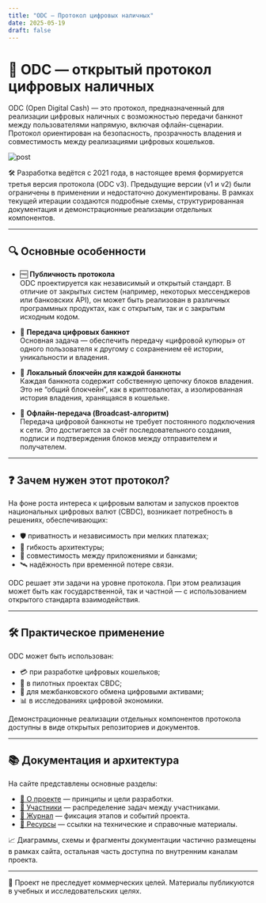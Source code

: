 ```yaml
---
title: "ODC — Протокол цифровых наличных"
date: 2025-05-19
draft: false
---
```


# 💸 ODC — открытый протокол цифровых наличных

ODC (Open Digital Cash) — это протокол, предназначенный для реализации цифровых наличных с возможностью передачи банкнот между пользователями напрямую, включая офлайн-сценарии. Протокол ориентирован на безопасность, прозрачность владения и совместимость между реализациями цифровых кошельков.

![post](/practice-2025-1/images/C1-client-client.png)

🛠 Разработка ведётся с 2021 года, в настоящее время формируется третья версия протокола (ODC v3). Предыдущие версии (v1 и v2) были ограничены в применении и недостаточно документированы. В рамках текущей итерации создаются подробные схемы, структурированная документация и демонстрационные реализации отдельных компонентов.

---

## 🔍 Основные особенности

- 🆓 **Публичность протокола**  
  ODC проектируется как независимый и открытый стандарт. В отличие от закрытых систем (например, некоторых мессенджеров или банковских API), он может быть реализован в различных программных продуктах, как с открытым, так и с закрытым исходным кодом.

- 🔄 **Передача цифровых банкнот**  
  Основная задача — обеспечить передачу «цифровой купюры» от одного пользователя к другому с сохранением её истории, уникальности и владения.

- 🔗 **Локальный блокчейн для каждой банкноты**  
  Каждая банкнота содержит собственную цепочку блоков владения. Это не “общий блокчейн”, как в криптовалютах, а изолированная история владения, хранящаяся в кошельке.

- 📶 **Офлайн-передача (Broadcast-алгоритм)**  
  Передача цифровой банкноты не требует постоянного подключения к сети. Это достигается за счёт последовательного создания, подписи и подтверждения блоков между отправителем и получателем.

---

## ❓ Зачем нужен этот протокол?

На фоне роста интереса к цифровым валютам и запусков проектов национальных цифровых валют (CBDC), возникает потребность в решениях, обеспечивающих:
- 🛡️ приватность и независимость при мелких платежах;
- 🧩 гибкость архитектуры;
- 🔌 совместимость между приложениями и банками;
- 🛰️ надёжность при временной потере связи.

ODC решает эти задачи на уровне протокола. При этом реализация может быть как государственной, так и частной — с использованием открытого стандарта взаимодействия.

---

## 🛠 Практическое применение

ODC может быть использован:
- 💳 при разработке цифровых кошельков;
- 🏦 в пилотных проектах CBDC;
- 🔁 для межбанковского обмена цифровыми активами;
- 📊 в исследованиях цифровой экономики.

Демонстрационные реализации отдельных компонентов протокола доступны в виде открытых репозиториев и документов.

---

## 📚 Документация и архитектура

На сайте представлены основные разделы:

- [📄 О проекте](about.md) — принципы и цели разработки.
- [👥 Участники](team.md) — распределение задач между участниками.
- [📝 Журнал](blog/) — фиксация этапов и событий проекта.
- [🔗 Ресурсы](resources.md) — ссылки на технические и справочные материалы.

📈 Диаграммы, схемы и фрагменты документации частично размещены в рамках сайта, остальная часть доступна по внутренним каналам проекта.

---

📎 Проект не преследует коммерческих целей. Материалы публикуются в учебных и исследовательских целях.
